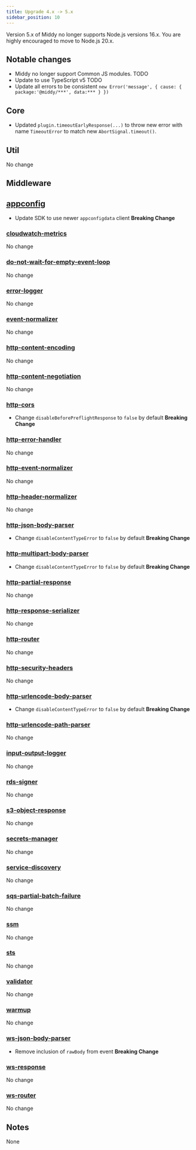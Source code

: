 ```yaml
---
title: Upgrade 4.x -> 5.x
sidebar_position: 10
---
```


Version 5.x of Middy no longer supports Node.js versions 16.x. You are highly encouraged to move to Node.js 20.x.

## Notable changes

- Middy no longer support Common JS modules. TODO
- Update to use TypeScript v5 TODO
- Update all errors to be consistent `new Error('message', { cause: { package:'@middy/***', data:*** } })`

## Core

- Updated `plugin.timeoutEarlyResponse(...)` to throw new error with name `TimeoutError` to match new `AbortSignal.timeout()`.

## Util

No change

## Middleware

## [appconfig](/docs/middlewares/appconfig)

- Update SDK to use newer `appconfigdata` client **Breaking Change**

### [cloudwatch-metrics](/docs/middlewares/cloudwatch-metrics)

No change

### [do-not-wait-for-empty-event-loop](/docs/middlewares/do-not-wait-for-empty-event-loop)

No change

### [error-logger](/docs/middlewares/error-logger)

No change

### [event-normalizer](/docs/middlewares/event-normalizer)

No change

### [http-content-encoding](/docs/middlewares/http-content-encoding)

No change

### [http-content-negotiation](/docs/middlewares/http-content-negotiation)

No change

### [http-cors](/docs/middlewares/http-cors)

- Change `disableBeforePreflightResponse` to `false` by default **Breaking Change**

### [http-error-handler](/docs/middlewares/http-error-handler)

No change

### [http-event-normalizer](/docs/middlewares/http-event-normalizer)

No change

### [http-header-normalizer](/docs/middlewares/http-header-normalizer)

No change

### [http-json-body-parser](/docs/middlewares/http-json-body-parser)

- Change `disableContentTypeError` to `false` by default **Breaking Change**

### [http-multipart-body-parser](/docs/middlewares/http-multipart-body-parser)

- Change `disableContentTypeError` to `false` by default **Breaking Change**

### [http-partial-response](/docs/middlewares/http-partial-response)

No change

### [http-response-serializer](/docs/middlewares/http-response-serializer)

No change

### [http-router](/docs/routers/http-router)

No change

### [http-security-headers](/docs/middlewares/http-security-headers)

No change

### [http-urlencode-body-parser](/docs/middlewares/http-urlencode-body-parser)

- Change `disableContentTypeError` to `false` by default **Breaking Change**

### [http-urlencode-path-parser](/docs/middlewares/http-urlencode-path-parser)

No change

### [input-output-logger](/docs/middlewares/input-output-logger)

No change

### [rds-signer](/docs/middlewares/rds-signer)

No change

### [s3-object-response](/docs/middlewares/s3-object-response)

No change

### [secrets-manager](/docs/middlewares/secrets-manager)

No change

### [service-discovery](/docs/middlewares/service-discovery)

No change

### [sqs-partial-batch-failure](/docs/middlewares/sqs-partial-batch-failure)

No change

### [ssm](/docs/middlewares/ssm)

No change

### [sts](/docs/middlewares/sts)

No change

### [validator](/docs/middlewares/validator)

No change

### [warmup](/docs/middlewares/warmup)

No change

### [ws-json-body-parser](/docs/middlewares/ws-json-body-parser)

- Remove inclusion of `rawBody` from event **Breaking Change**

### [ws-response](/docs/middlewares/ws-response)

No change

### [ws-router](/docs/routers/ws-router)

No change

## Notes

None
